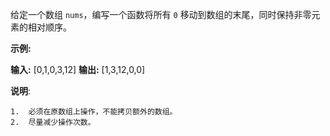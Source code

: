 给定一个数组 `nums`，编写一个函数将所有 `0` 移动到数组的末尾，同时保持非零元素的相对顺序。

**示例:**

**输入:** [0,1,0,3,12]
**输出:** [1,3,12,0,0]

**说明**:

    1.  必须在原数组上操作，不能拷贝额外的数组。
    2.  尽量减少操作次数。
